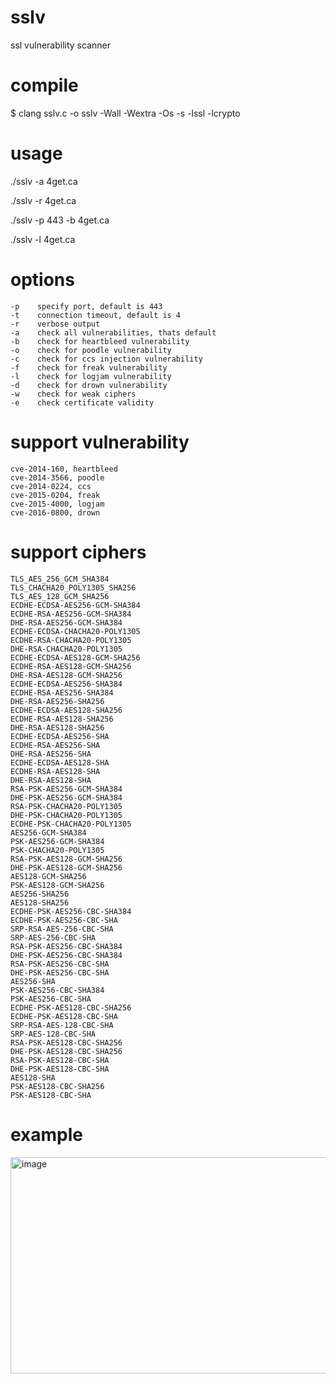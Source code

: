 # sslv
ssl vulnerability scanner

# compile
$ clang sslv.c -o sslv -Wall -Wextra -Os -s -lssl -lcrypto

# usage
./sslv -a 4get.ca

./sslv -r 4get.ca

./sslv -p 443 -b 4get.ca

./sslv -l 4get.ca

# options
```
-p    specify port, default is 443
-t    connection timeout, default is 4
-r    verbose output
-a    check all vulnerabilities, thats default
-b    check for heartbleed vulnerability
-o    check for poodle vulnerability
-c    check for ccs injection vulnerability
-f    check for freak vulnerability
-l    check for logjam vulnerability
-d    check for drown vulnerability
-w    check for weak ciphers
-e    check certificate validity
```

# support vulnerability
```
cve-2014-160, heartbleed
cve-2014-3566, poodle
cve-2014-0224, ccs
cve-2015-0204, freak
cve-2015-4000, logjam
cve-2016-0800, drown
```

# support ciphers
```
TLS_AES_256_GCM_SHA384
TLS_CHACHA20_POLY1305_SHA256
TLS_AES_128_GCM_SHA256
ECDHE-ECDSA-AES256-GCM-SHA384
ECDHE-RSA-AES256-GCM-SHA384
DHE-RSA-AES256-GCM-SHA384
ECDHE-ECDSA-CHACHA20-POLY1305
ECDHE-RSA-CHACHA20-POLY1305
DHE-RSA-CHACHA20-POLY1305
ECDHE-ECDSA-AES128-GCM-SHA256
ECDHE-RSA-AES128-GCM-SHA256
DHE-RSA-AES128-GCM-SHA256
ECDHE-ECDSA-AES256-SHA384
ECDHE-RSA-AES256-SHA384
DHE-RSA-AES256-SHA256
ECDHE-ECDSA-AES128-SHA256
ECDHE-RSA-AES128-SHA256
DHE-RSA-AES128-SHA256
ECDHE-ECDSA-AES256-SHA
ECDHE-RSA-AES256-SHA
DHE-RSA-AES256-SHA
ECDHE-ECDSA-AES128-SHA
ECDHE-RSA-AES128-SHA
DHE-RSA-AES128-SHA
RSA-PSK-AES256-GCM-SHA384
DHE-PSK-AES256-GCM-SHA384
RSA-PSK-CHACHA20-POLY1305
DHE-PSK-CHACHA20-POLY1305
ECDHE-PSK-CHACHA20-POLY1305
AES256-GCM-SHA384
PSK-AES256-GCM-SHA384
PSK-CHACHA20-POLY1305
RSA-PSK-AES128-GCM-SHA256
DHE-PSK-AES128-GCM-SHA256
AES128-GCM-SHA256
PSK-AES128-GCM-SHA256
AES256-SHA256
AES128-SHA256
ECDHE-PSK-AES256-CBC-SHA384
ECDHE-PSK-AES256-CBC-SHA
SRP-RSA-AES-256-CBC-SHA
SRP-AES-256-CBC-SHA
RSA-PSK-AES256-CBC-SHA384
DHE-PSK-AES256-CBC-SHA384
RSA-PSK-AES256-CBC-SHA
DHE-PSK-AES256-CBC-SHA
AES256-SHA
PSK-AES256-CBC-SHA384
PSK-AES256-CBC-SHA
ECDHE-PSK-AES128-CBC-SHA256
ECDHE-PSK-AES128-CBC-SHA
SRP-RSA-AES-128-CBC-SHA
SRP-AES-128-CBC-SHA
RSA-PSK-AES128-CBC-SHA256
DHE-PSK-AES128-CBC-SHA256
RSA-PSK-AES128-CBC-SHA
DHE-PSK-AES128-CBC-SHA
AES128-SHA
PSK-AES128-CBC-SHA256
PSK-AES128-CBC-SHA
```

# example
<img width="527" height="346" alt="image" src="https://github.com/user-attachments/assets/aba4e097-7de7-4692-a1f7-bfbffee6355f" />
